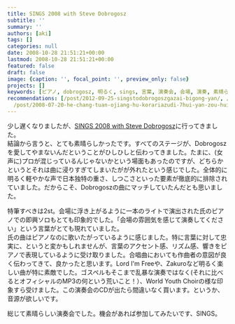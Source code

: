 ```yaml
---
title: SINGS 2008 with Steve Dobrogosz
subtitle: ''
summary: ''
authors: [aki]
tags: []
categories: null
date: 2008-10-28 21:51:21+00:00
lastmod: 2008-10-28 21:51:21+00:00
featured: false
draft: false
image: {caption: '', focal_point: '', preview_only: false}
projects: []
keywords: [ピアノ, dobrogosz, 明るく, sings, 言葉, 演奏会, 会場, 演奏, 素晴らしかっ, 場面]
recommendations: [/post/2012-09-25-singstodobrogoszgazai-bigong-yan/, /post/2009-07-09-steve-dobrogosznodong-hua-gatakusanarujian-nituite/,
  /post/2008-07-20-he-chang-tuan-ojiang-hu-korariazudi-7hui-yan-zou-hui/]
---
```

少し遅くなりましたが、[SINGS 2008 with Steve Dobrogosz](http://music.geocities.jp/ensemble_sings/concert.html)に行ってきました。  
結論から言うと、とても素晴らしかったです。すべてのステージが、Dobrogoszを愛してやまないんだということがひしひしと伝わってきました。たまに、(女声に)プロが混じっているんじゃないかという場面もあったのですが、どちらかというとそれは曲に浸りすぎてしまいたがが外れたという感じでした。全体的に明るく軽やかな声で日本独特の重さ、しつこさといった要素が徹底的に排除されていました。だからこそ、Dobrogoszの曲にマッチしていたんだとも思いました。  
  
特筆すべきは2st。会場に浮き上がるように一本のライトで演出された氏のピアノでの即興ソロもとても印象的でした。「会場の雰囲気を感じて演奏してください」という言葉がとても現れていました。  
氏の曲はピアノなのに歌いたがっているように感じました。特に言葉に対して忠実に、というと変かもしれませんが、言葉のアクセント感、リズム感、響きをピアノで表現しているように受け取りました。合唱曲においても作曲者の意図が良く伝わってきて、良かったと思います。Lord I'm Freeや、Zakuroなど明るく楽しい曲が特に素敵でした。ゴスペルもそこまで乱暴な演奏ではなく(それに比べるとオフィシャルのMP3の何という荒いこと！）、World Youth Choirの様な印象すら受けました。この演奏会のCDが出たら間違いなく買います。というか、音源が欲しいです。  
  
総じて素晴らしい演奏会でした。機会があれば参加してみたいです、SINGS。



